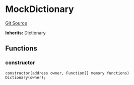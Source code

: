 # MockDictionary
[Git Source](https://github.com/metacontract/mc/blob/20ed737f21a46d89afffe1322a75b1ecfcacff9a/src/devkit/test/mocks/MockDictionary.sol)

**Inherits:**
Dictionary


## Functions
### constructor


```solidity
constructor(address owner, Function[] memory functions) Dictionary(owner);
```

